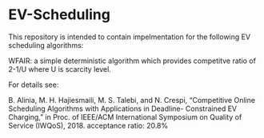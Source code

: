 # EV-Scheduling

This repository is intended to contain impelmentation for the following EV scheduling algorithms:

WFAIR: a simple deterministic algorithm which provides competitve ratio of 2-1/U where U is scarcity level.

For details see: 

B. Alinia, M. H. Hajiesmaili, M. S. Talebi, and N. Crespi, “Competitive Online Scheduling Algorithms with Applications in Deadline-
Constrained EV Charging,” in Proc. of IEEE/ACM International Symposium on Quality of Service (IWQoS), 2018.
acceptance ratio: 20.8%
